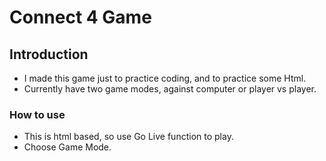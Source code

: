 # Connect 4 Game

## Introduction
- I made this game just to practice coding, and to practice some Html.
- Currently have two game modes, against computer or player vs player.


### How to use

- This is html based, so use Go Live function to play.
- Choose Game Mode.